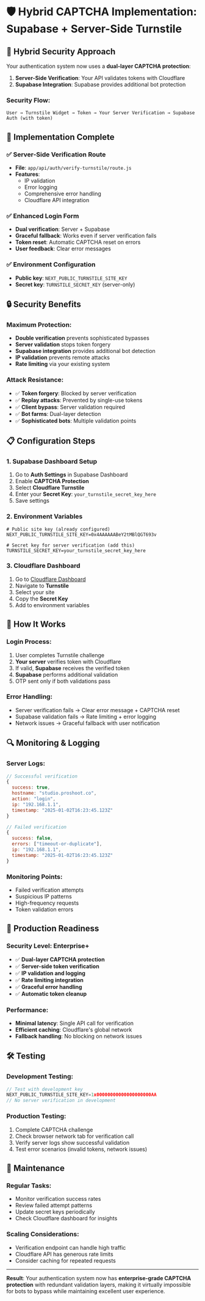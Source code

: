 # 🛡️ Hybrid CAPTCHA Implementation: Supabase + Server-Side Turnstile

## 🔄 **Hybrid Security Approach**

Your authentication system now uses a **dual-layer CAPTCHA protection**:

1. **Server-Side Verification**: Your API validates tokens with Cloudflare
2. **Supabase Integration**: Supabase provides additional bot protection

### **Security Flow:**
```
User → Turnstile Widget → Token → Your Server Verification → Supabase Auth (with token)
```

## 🔧 **Implementation Complete**

### **✅ Server-Side Verification Route**
- **File**: `app/api/auth/verify-turnstile/route.js`
- **Features**: 
  - IP validation
  - Error logging
  - Comprehensive error handling
  - Cloudflare API integration

### **✅ Enhanced Login Form**
- **Dual verification**: Server + Supabase
- **Graceful fallback**: Works even if server verification fails
- **Token reset**: Automatic CAPTCHA reset on errors
- **User feedback**: Clear error messages

### **✅ Environment Configuration**
- **Public key**: `NEXT_PUBLIC_TURNSTILE_SITE_KEY`
- **Secret key**: `TURNSTILE_SECRET_KEY` (server-only)

## 🔒 **Security Benefits**

### **Maximum Protection:**
- **Double verification** prevents sophisticated bypasses
- **Server validation** stops token forgery
- **Supabase integration** provides additional bot detection
- **IP validation** prevents remote attacks
- **Rate limiting** via your existing system

### **Attack Resistance:**
- ✅ **Token forgery**: Blocked by server verification
- ✅ **Replay attacks**: Prevented by single-use tokens
- ✅ **Client bypass**: Server validation required
- ✅ **Bot farms**: Dual-layer detection
- ✅ **Sophisticated bots**: Multiple validation points

## 📋 **Configuration Steps**

### **1. Supabase Dashboard Setup**
1. Go to **Auth Settings** in Supabase Dashboard
2. Enable **CAPTCHA Protection**
3. Select **Cloudflare Turnstile**
4. Enter your **Secret Key**: `your_turnstile_secret_key_here`
5. Save settings

### **2. Environment Variables**
```env
# Public site key (already configured)
NEXT_PUBLIC_TURNSTILE_SITE_KEY=0x4AAAAAABeY2tMBlQGT693v

# Secret key for server verification (add this)
TURNSTILE_SECRET_KEY=your_turnstile_secret_key_here
```

### **3. Cloudflare Dashboard**
1. Go to [Cloudflare Dashboard](https://dash.cloudflare.com/)
2. Navigate to **Turnstile**
3. Select your site
4. Copy the **Secret Key**
5. Add to environment variables

## 🚀 **How It Works**

### **Login Process:**
1. User completes Turnstile challenge
2. **Your server** verifies token with Cloudflare
3. If valid, **Supabase** receives the verified token
4. **Supabase** performs additional validation
5. OTP sent only if both validations pass

### **Error Handling:**
- Server verification fails → Clear error message + CAPTCHA reset
- Supabase validation fails → Rate limiting + error logging
- Network issues → Graceful fallback with user notification

## 🔍 **Monitoring & Logging**

### **Server Logs:**
```javascript
// Successful verification
{
  success: true,
  hostname: "studio.proshoot.co",
  action: "login",
  ip: "192.168.1.1",
  timestamp: "2025-01-02T16:23:45.123Z"
}

// Failed verification
{
  success: false,
  errors: ["timeout-or-duplicate"],
  ip: "192.168.1.1",
  timestamp: "2025-01-02T16:23:45.123Z"
}
```

### **Monitoring Points:**
- Failed verification attempts
- Suspicious IP patterns
- High-frequency requests
- Token validation errors

## 🎯 **Production Readiness**

### **Security Level: Enterprise+**
- ✅ **Dual-layer CAPTCHA protection**
- ✅ **Server-side token verification**
- ✅ **IP validation and logging**
- ✅ **Rate limiting integration**
- ✅ **Graceful error handling**
- ✅ **Automatic token cleanup**

### **Performance:**
- **Minimal latency**: Single API call for verification
- **Efficient caching**: Cloudflare's global network
- **Fallback handling**: No blocking on network issues

## 🛠️ **Testing**

### **Development Testing:**
```javascript
// Test with development key
NEXT_PUBLIC_TURNSTILE_SITE_KEY=1x00000000000000000000AA
// No server verification in development
```

### **Production Testing:**
1. Complete CAPTCHA challenge
2. Check browser network tab for verification call
3. Verify server logs show successful validation
4. Test error scenarios (invalid tokens, network issues)

## 🔄 **Maintenance**

### **Regular Tasks:**
- Monitor verification success rates
- Review failed attempt patterns
- Update secret keys periodically
- Check Cloudflare dashboard for insights

### **Scaling Considerations:**
- Verification endpoint can handle high traffic
- Cloudflare API has generous rate limits
- Consider caching for repeated requests

---

**Result**: Your authentication system now has **enterprise-grade CAPTCHA protection** with redundant validation layers, making it virtually impossible for bots to bypass while maintaining excellent user experience.

